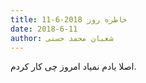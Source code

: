 ```yaml
---
title: خاطره روز 2018-6-11
date: 2018-6-11
author: شعبان محمد حسنی
---
```


اصلا یادم نمیاد امروز چی کار کردم.
